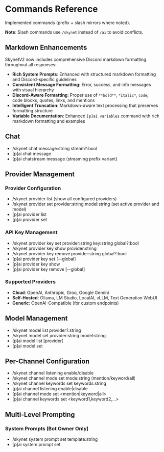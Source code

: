 # Commands Reference

Implemented commands (prefix + slash mirrors where noted).

**Note**: Slash commands use `/skynet` instead of `/ai` to avoid conflicts.

## Markdown Enhancements

SkynetV2 now includes comprehensive Discord markdown formatting throughout all responses:

- **Rich System Prompts**: Enhanced with structured markdown formatting and Discord-specific guidelines
- **Consistent Message Formatting**: Error, success, and info messages with visual hierarchy
- **Discord-Aware Formatting**: Proper use of `**bold**`, `*italic*`, `code`, code blocks, quotes, links, and mentions
- **Intelligent Truncation**: Markdown-aware text processing that preserves formatting structure
- **Variable Documentation**: Enhanced `[p]ai variables` command with rich markdown formatting and examples

## Chat

- /skynet chat message:string stream?:bool
- [p]ai chat message
- [p]ai chatstream message (streaming prefix variant)

## Provider Management

### Provider Configuration
- /skynet provider list (show all configured providers)
- /skynet provider set provider:string model:string (set active provider and model)
- [p]ai provider list
- [p]ai provider set <provider> <model>

### API Key Management  
- /skynet provider key set provider:string key:string global?:bool
- /skynet provider key show provider:string
- /skynet provider key remove provider:string global?:bool
- [p]ai provider key set <provider> <key> [--global]
- [p]ai provider key show <provider>
- [p]ai provider key remove <provider> [--global]

### Supported Providers
- **Cloud**: OpenAI, Anthropic, Groq, Google Gemini
- **Self-Hosted**: Ollama, LM Studio, LocalAI, vLLM, Text Generation WebUI
- **Generic**: OpenAI-Compatible (for custom endpoints)

## Model Management

- /skynet model list provider?:string
- /skynet model set provider:string model:string
- [p]ai model list [provider]
- [p]ai model set <provider> <model>

## Per-Channel Configuration

- /skynet channel listening enable/disable
- /skynet channel mode set mode:string (mention/keyword/all)  
- /skynet channel keywords set keywords:string
- [p]ai channel listening enable|disable
- [p]ai channel mode set <mention|keyword|all>
- [p]ai channel keywords set <keyword1,keyword2,...>

## Multi-Level Prompting

### System Prompts (Bot Owner Only)
- /skynet system prompt set template:string
- [p]ai system prompt set <template>

### Guild Prompts (Admin Only)
- /skynet guild prompt set prompt:string
- /skynet guild prompt show
- /skynet guild prompt clear
- [p]ai guild prompt set <prompt>
- [p]ai guild prompt show|clear

### Member Prompts (Admin Only)
- /skynet member prompt set user:User prompt:string
- /skynet member prompt show user:User
- /skynet member prompt clear user:User
- [p]ai member prompt set <@user> <prompt>
- [p]ai member prompt show|clear <@user>

## Tools

- /skynet tools list
- /skynet tools enable name:string
- /skynet tools disable name:string
- /skynet websearch query:string (records tool usage telemetry; subject to tool rate limits)
- /skynet autosearch query:string execute?:bool (heuristic classification; executes search mode and stub executions for other modes)
- /skynet webfetch mode:string target:string limit?:int depth?:int
- [p]ai tools list|enable|disable `name`
- [p]ai websearch `query`
- [p]ai autosearch `query [--exec]` (append --exec to run execution; non-search modes are stubbed)
- [p]ai webfetch `<mode> <target> [limit] [depth]`
- [p]ai (internal ping tool via registry but no direct command; callable from future agent flow)

Webfetch modes:
- `scrape` – Fetch and summarize a single page.
- `crawl` – Crawl from a start URL (depth<=3, limit<=50) and list discovered URLs plus brief notes.
- `deep_research` – Multi-source research on a query using the configured adapter.

Notes:
- Requires Firecrawl API key for real scraping/crawling; otherwise returns placeholders. Set with `[p]ai provider key set firecrawl <KEY> --global`.
- Output is truncated to fit Discord limits and configured stretch.truncation caps.
- Tool invocations respect governance and rate limits; results may be cached for up to 1 hour.

## Search Provider

- /skynet search show
- /skynet search set provider:string (use 'inherit' to reset; providers: dummy, serp, serp-stub)
- [p]ai search show
- [p]ai search set <provider|inherit> (providers: dummy, serp, serp-stub)

## Provider Keys

- /skynet provider key_set provider:string key:string global_scope?:bool
- [p]ai provider key set <provider> <key> [--global]
- [p]ai provider key show

Supported providers: openai, serp, firecrawl

## Memory

- /skynet memory show limit?:int
- /skynet memory prune limit?:int
- /skynet memory export user_id?:int (ephemeral; DM alternative via prefix)
- /skynet memory clear (clears all guild memory)
- /skynet memory prune_policy max_items?:int max_age_days?:int
- /skynet memory scope per_user_enabled?:bool per_user_limit?:int merge_strategy?:append|interleave|user_first
- [p]ai memory show [limit]
- [p]ai memory prune [limit]
- [p]ai memory export [user_id]
- [p]ai memory clear true (requires explicit true)
- [p]ai memory prune-policy [max_items] [max_age_days]

## Stats & Rate Limits

- /skynet stats top?:int
- [p]ai stats [top]
- /skynet rate show
- /skynet rate set cooldown_sec?:int per_user_per_min?:int per_channel_per_min?:int tools_per_user_per_min?:int tools_per_guild_per_min?:int tool?:string tool_cooldown_sec?:int
- [p]ai rate show
- [p]ai rate set [cooldown_sec] [per_user_per_min] [per_channel_per_min] [tools_per_user_per_min] [tools_per_guild_per_min] [tool] [tool_cooldown_sec]

## Passive Listening (planned/partially implemented via config)

Listening enable/disable and mode commands will be surfaced in future updates; internal config keys already exist.

## Notes

- Streaming via `/skynet chat stream:true` or `[p]ai chatstream`.
- Tool commands require the tool to be enabled (`ai tools enable <name>`).
- Tool usage telemetry stored under guild usage.tools (total & per_tool counters) and governed by tool-specific rate limits.
- Stats output now includes tool usage summary with latency tracking, success/error rates, and top tools by count.
- Enhanced autosearch mode distribution showing classification vs execution counts.
- Per-tool cooldown visibility showing current status and remaining time.
- Output truncated at 2000 characters to fit Discord limits.
- Search provider can be overridden per guild; providers: dummy, serp, serp-stub.
- SERP provider requires API key from SerpAPI (serpapi.com). Set with `[p]ai provider key set serp <key>`.
- Firecrawl provider requires API key from Firecrawl (firecrawl.dev). Set with `[p]ai provider key set firecrawl <key>`.
- Provider keys can be set at guild or global level (--global flag).
- Tool rate governance includes per-minute caps and optional per-tool cooldowns (set via rate set with tool + tool_cooldown_sec).
- `autosearch` executes search + real scrape/crawl/deep_research when Firecrawl API key is configured (placeholder execution otherwise); enable autoscrape_single to auto-scrape a lone result.
- Memory pruning: enforced on write using configured channel limit and guild prune policy (max_items, max_age_days). Export limited to last 50 messages per channel segment.

## Web Interface

Optional web interface for guild status and configuration viewing.

### `[p]ai web`

Web interface management commands (requires Manage Guild permission).

#### `[p]ai web token generate [hours]`

Generate a new web access token.

- **hours**: Token expiry time (1-168 hours, default: 24)
- Token sent via DM with access URL
- Keep URL private - provides access to guild statistics

#### `[p]ai web token list`

List all active web tokens for the current guild.

- Shows token prefix, creator, creation date, and expiry
- Use prefixes to identify tokens for revocation

#### `[p]ai web token revoke <prefix>`

Revoke a web token by its prefix.

- **prefix**: First few characters of the token to revoke
- Token becomes immediately invalid

#### `[p]ai web token cleanup`

Remove all expired web tokens from the current guild.

- Cleans up storage by removing old tokens
- No effect on active tokens

#### `[p]ai web status`

Show web interface status and configuration.

- Displays server port and running status
- Shows active token count

## Web Interface

SkynetV2 includes a Discord OAuth2 web interface with role-based permissions.

Session encryption key is auto-validated on restart; invalid/missing keys are regenerated silently (see configuration docs). Dashboard / profile / API endpoints are planned; current MVP exposes legacy token status endpoint plus OAuth2 login flow (future routes commented out in code).

### OAuth2 Configuration (Bot Owner Only)
- `[p]ai web config oauth` - **Configure Discord OAuth2 credentials via secure modal**
  - Interactive modal form for client ID and client secret
  - Embedded setup instructions and validation
  - Secure credential entry (no chat history)

- `[p]ai web config url` - **Set public domain via modal**
  - Interactive form with URL validation
  - Support for custom domains and Cloudflare setup
  - Automatic redirect URI guidance

- `[p]ai web config server` - **Configure server host/port via modal**
  - Interactive form with validation (default: localhost:8080)
  - Security warnings for external binding (0.0.0.0)
  - Port range validation (1024-65535)

- `[p]ai web config show` - **Display comprehensive configuration status**
  - Visual status dashboard with color-coded indicators
  - Configuration completeness assessment
  - Next steps and quick action links
  - Setup help and troubleshooting guides

- `[p]ai web config reset` - **Reset configuration with confirmation workflow**
  - Interactive confirmation modal requiring "CONFIRM" text
  - Safe destructive action protection
  - Clear explanation of what will be reset

### Server Management
- `[p]ai web restart` - Restart web interface server (bot owner only)
- `[p]ai web status` - Show web interface status

### Legacy Token System (Deprecated)
- `[p]ai web token generate [hours]` - Generate legacy access token (24h default)
- `[p]ai web token list` - List active tokens for guild
- `[p]ai web token revoke <prefix>` - Revoke token by prefix
- `[p]ai web token cleanup` - Remove expired tokens

**Note**: OAuth2 authentication is now the preferred method with modal-based configuration for improved security and user experience. All sensitive credentials are entered through Discord modals to prevent exposure in chat history. See [Web OAuth Setup Guide](web-oauth-setup.md) for configuration instructions.

## Orchestration Commands

Agent tool orchestration for AI automation and structured tool calls.

### `[p]ai orchestrate` / `[p]ai orch`

Tool orchestration group commands.

#### `[p]ai orchestrate tools` / `[p]ai orch list`

List available tools for orchestration with categories and permissions.

- Shows tools grouped by category (General, Search, etc.)
- 🔒 indicates admin-only tools
- Respects tool enablement and user permissions

#### `[p]ai orchestrate schema [tool_name]`

Show JSON schema for orchestration tools.

- **Without tool_name**: Exports all tool schemas to JSON file
- **With tool_name**: Shows specific tool schema inline or as file if large
- Schemas include parameter definitions, types, requirements
- Used by AI agents for structured tool discovery and execution

#### `[p]ai orchestrate simulate <tool_name> [parameters]`

Simulate a tool call for debugging (requires orchestrate_debug permission).

- **tool_name**: Name of tool to simulate
- **parameters**: JSON parameters (default: `{}`)
- Returns simulated execution result with call details
- Example: `[p]ai orch sim websearch {"query": "test search"}`
- Used for development and testing tool call structures

## Prompt Templates (Web Only)

Management currently via web dashboard (`/prompts`). Future CLI/Discord commands may expose list/fill/generate functions.
